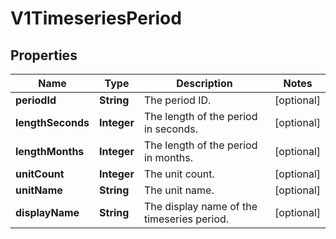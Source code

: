 

# V1TimeseriesPeriod

## Properties

Name | Type | Description | Notes
------------ | ------------- | ------------- | -------------
**periodId** | **String** | The period ID. |  [optional]
**lengthSeconds** | **Integer** | The length of the period in seconds. |  [optional]
**lengthMonths** | **Integer** | The length of the period in months. |  [optional]
**unitCount** | **Integer** | The unit count. |  [optional]
**unitName** | **String** | The unit name. |  [optional]
**displayName** | **String** | The display name of the timeseries period. |  [optional]




